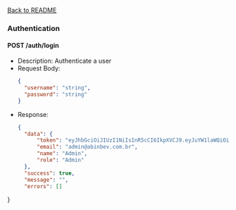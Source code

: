 [Back to README](../README.md)


### Authentication

#### POST /auth/login
- Description: Authenticate a user
- Request Body:
  ```json
  {
    "username": "string",
    "password": "string"
  }
  ```
- Response: 
  ```json
  {
    "data": {
        "token": "eyJhbGciOiJIUzI1NiIsInR5cCI6IkpXVCJ9.eyJuYW1laWQiOiJhNmMxODU4Mi1jMmNjLTQzOGQtYmI0Zi1mMDU1ZjhiMzU1ZDMiLCJ1bmlxdWVfbmFtZSI6IkFkbWluIiwicm9sZSI6IkFkbWluIiwibmJmIjoxNzM5OTYzODY4LCJleHAiOjE3Mzk5OTI2NjgsImlhdCI6MTczOTk2Mzg2OH0.ZXy_IROQNzgTYeKLC5QnqCDeKs1cnLKD3KvfEdfXYIU",
        "email": "admin@abinbev.com.br",
        "name": "Admin",
        "role": "Admin"
    },
    "success": true,
    "message": "",
    "errors": []
}
  ```